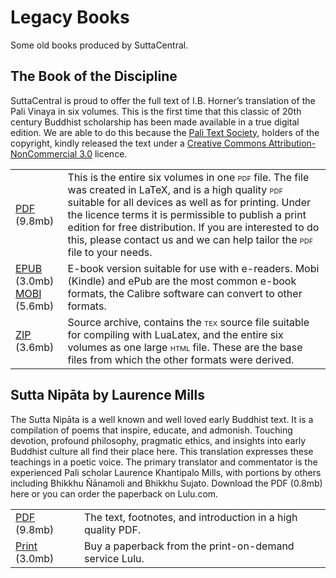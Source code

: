 # Legacy Books

Some old books produced by SuttaCentral.

## The Book of the Discipline

SuttaCentral is proud to offer the full text of I.B. Horner’s translation of the Pali Vinaya in six volumes. This is the first time that this classic of 20th century Buddhist scholarship has been made available in a true digital edition. We are able to do this because the [Pali Text Society](http://www.palitext.com/), holders of the copyright, kindly released the text under a [Creative Commons Attribution-NonCommercial 3.0](http://creativecommons.org/licenses/by-nc/3.0/) licence.

<table>
            <tbody><tr>
              <td><a class="file" href="https://github.com/suttacentral/suttacentral-files/blob/master/Book_of_the_Discipline.pdf?raw=true">PDF</a> (9.8mb)</td>
              <td>This is the entire six volumes in one <span class="smallcaps">pdf</span> file. The file was created in LaTeX, and is a high quality <span class="smallcaps">pdf</span> suitable for all devices as well as for printing. Under the licence terms it is permissible to publish a print edition for free distribution. If you are interested to do this, please contact us and we can help tailor the <span class="smallcaps">pdf</span> file to your needs.</td>
            </tr>
            <tr>
              <td><a class="file" href="https://github.com/suttacentral/suttacentral-files/blob/master/Book_of_the_Discipline.epub?raw=true">EPUB</a> (3.0mb)<br> <a class="file" href="https://github.com/suttacentral/suttacentral-files/blob/master/Book_of_the_Discipline.mobi?raw=true">MOBI</a> (5.6mb)</td>
              <td><!--?lit$581702993$-->E-book version suitable for use with e-readers. Mobi (Kindle) and ePub are the most common e-book formats, the Calibre software can convert to other formats.</td>
            </tr>
            <tr>
              <td><a class="file" href="https://github.com/suttacentral/suttacentral-files/blob/master/Book_of_the_Discipline_source.zip?raw=true">ZIP</a> (3.6mb)</td>
              <td>Source archive, contains the <span class="smallcaps">tex</span> source file suitable for compiling with LuaLatex, and the entire six volumes as one large <span class="smallcaps">html</span> file. These are the base files from which the other formats were derived.</td>
            </tr>
          </tbody></table>
         
## Sutta Nipāta by Laurence Mills

The Sutta Nipāta is a well known and well loved early Buddhist text. It is a compilation of poems that inspire, educate, and admonish. Touching devotion, profound philosophy, pragmatic ethics, and insights into early Buddhist culture all find their place here. This translation expresses these teachings in a poetic voice. The primary translator and commentator is the experienced Pali scholar Laurence Khantipalo Mills, with portions by others including Bhikkhu Ñānamoli and Bhikkhu Sujato. Download the PDF (0.8mb) here or you can order the paperback on Lulu.com.

<table>
            <tbody><tr>
              <td><a class="file" href="https://github.com/suttacentral/suttacentral-files/blob/master/snp.pdf?raw=true">PDF</a> (9.8mb)</td>
              <td>The text, footnotes, and introduction in a high quality PDF.</td>
            </tr>
            <tr>
              <td><a class="file" href="https://www.lulu.com/shop/laurence-khantipalo/the-sutta-nipata/paperback/product-1jznzqwr.html?page=1&pageSize=4">Print</a> (3.0mb)</td>
              <td>Buy a paperback from the print-on-demand service Lulu.</td>
            </tr>
          </tbody></table>
